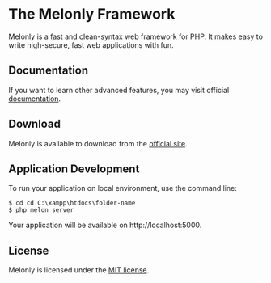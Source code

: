 # The Melonly Framework

Melonly is a fast and clean-syntax web framework for PHP. It makes easy to write high-secure, fast web applications with fun.

## Documentation

If you want to learn other advanced features, you may visit official [documentation](https://melonly.dev/docs).

## Download

Melonly is available to download from the [official site](https://melonly.dev).

## Application Development

To run your application on local environment, use the command line:

```
$ cd cd C:\xampp\htdocs\folder-name
$ php melon server
```

Your application will be available on http://localhost:5000.

## License

Melonly is licensed under the [MIT license](LICENSE).
